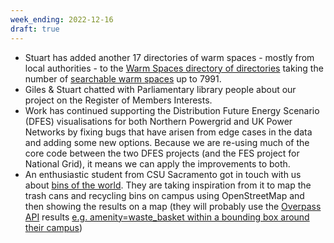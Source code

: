```yaml
---
week_ending: 2022-12-16
draft: true
---
```


* Stuart has added another 17 directories of warm spaces - mostly from local authorities - to the [Warm Spaces directory of directories](https://open-innovations.github.io/warm-spaces/) taking the number of [searchable warm spaces](https://open-innovations.github.io/warm-spaces/find) up to 7991.
* Giles & Stuart chatted with Parliamentary library people about our project on the Register of Members Interests.
* Work has continued supporting the Distribution Future Energy Scenario (DFES) visualisations for both Northern Powergrid and UK Power Networks by fixing bugs that have arisen from edge cases in the data and adding some new options. Because we are re-using much of the core code between the two DFES projects (and the FES project for National Grid), it means we can apply the improvements to both.
* An enthusiastic student from CSU Sacramento got in touch with us about [bins of the world](https://odileeds.github.io/osmedit/bins/). They are taking inspiration from it to map the trash cans and recycling bins on campus using OpenStreetMap and then showing the results on a map (they will probably use the [Overpass API](http://overpass-turbo.eu/) results [e.g. amenity=waste_basket within a bounding box around their campus](https://overpass-api.de/api/interpreter?data=[bbox%3A38.55288093010608%2C-121.43398761749268%2C38.56804900435959%2C-121.41134977340698][out%3Ajson][timeout%3A25]%3B(node[%22amenity%22%3D%22waste_basket%22]%3B)%3Bout%3B%3E%3Bout%20skel%20qt%3B%0A))

